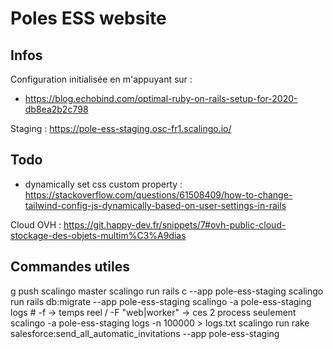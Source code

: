 # Poles ESS website

## Infos

Configuration initialisée en m'appuyant sur : 
- https://blog.echobind.com/optimal-ruby-on-rails-setup-for-2020-db8ea2b2c798

Staging : https://pole-ess-staging.osc-fr1.scalingo.io/

## Todo

- dynamically set css custom property : https://stackoverflow.com/questions/61508409/how-to-change-tailwind-config-js-dynamically-based-on-user-settings-in-rails

Cloud OVH : https://git.happy-dev.fr/snippets/7#ovh-public-cloud-stockage-des-objets-multim%C3%A9dias




## Commandes utiles

  g push scalingo master
  scalingo run rails c --app pole-ess-staging
  scalingo run rails db:migrate --app pole-ess-staging
  scalingo -a pole-ess-staging logs # -f -> temps reel / -F "web|worker" -> ces 2 process seulement
  scalingo -a pole-ess-staging logs -n 100000 > logs.txt
  scalingo run rake salesforce:send_all_automatic_invitations --app pole-ess-staging